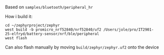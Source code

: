 Based on `samples/bluetooth/peripheral_hr`

How i build it:
```
cd ~/zephyrproject/zephyr
west build -b promicro_nrf52840/nrf52840/uf2 /Users/jole/pro/IT2901-25-elfryd/battery-sensor/nrf/ble/peripheral
west flash
```

Can also flash manually by moving `build/zephyr/zephyr.uf2` onto the device
